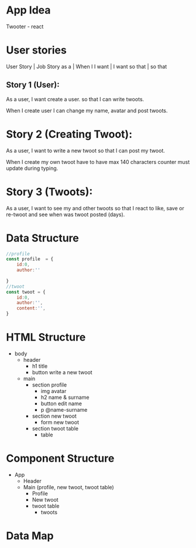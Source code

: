 # App Idea

Twooter - react

# User stories

User Story | Job Story
as a <role> | When I <action>
I want <goal> | I want <goal>
so that <gain> | so that <gain>

## Story 1 (User):

As a user,
I want create a user.
so that I can write twoots.

When I create user
I can change my name, avatar and post twoots.

# Story 2 (Creating Twoot):

As a user,
I want to write a new twoot
so that I can post my twoot.

When I create my own twoot 
have to have max 140 characters 
counter must update during typing.

# Story 3 (Twoots):

As a user,
I want to see my and other twoots
so that I react to like, save or re-twoot and see when was twoot posted (days).


# Data Structure

```js
//profile
const profile  = {
    id:0,
    author:''
    
}
//twoot
const twoot = {
    id:0,
    author:'',
    content:'',
}
```

# HTML Structure

- body
  - header
    - h1 title
    - button write a new twoot  
  - main
    - section profile
      - img avatar
      - h2 name & surname
      - button edit name
      - p @name-surname
    - section new twoot
      - form new twoot
    - section twoot table
      - table

# Component Structure

- App
  - Header
  - Main (profile, new twoot, twoot table)
    - Profile
    - New twoot
    - twoot table
      - twoots


# Data Map